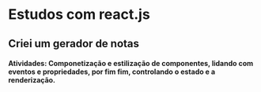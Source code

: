 # Estudos com react.js

## Criei um gerador de notas

#### Atividades: Componetização e estilização de componentes, lidando com eventos e propriedades, por fim fim, controlando o estado e a renderização.
